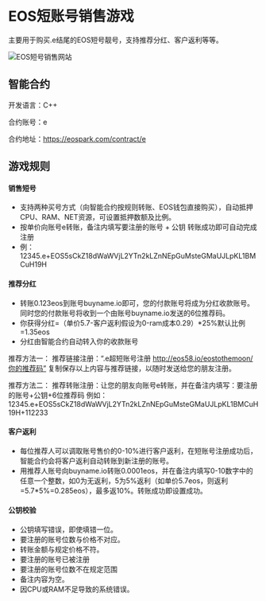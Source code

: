 # EOS短账号销售游戏
主要用于购买.e结尾的EOS短号靓号，支持推荐分红、客户返利等等。

![EOS短号销售网站](
https://github.com/microfisher/EOS-DAPP-BuyName/blob/master/website.jpg)

## 智能合约

开发语言：C++

合约账号：e

合约地址：https://eospark.com/contract/e

## 游戏规则

#### 销售短号
* 支持两种买号方式（向智能合约按规则转账、EOS钱包直接购买），自动抵押CPU、RAM、NET资源，可设置抵押数额及比例。
* 按单价向账号e转账，备注内填写要注册的账号 + 公钥 转账成功即可自动完成注册
* 例：12345.e+EOS5sCkZ18dWaWVjL2YTn2kLZnNEpGuMsteGMaUJLpKL1BMCuH19H

#### 推荐分红
* 转账0.123eos到账号buyname.io即可，您的付款账号将成为分红收款账号。同时您的付款账号将收到一个由账号buyname.io发送的6位推荐码。
* 你获得分红=（单价5.7-客户返利假设为0-ram成本0.29）*25%默认比例=1.35eos
* 分红由智能合约自动转入你的收款账号

推荐方法一：
推荐链接注册：“.e超短账号注册 http://eos58.io/eostothemoon/你的推荐码”
复制保存以上内容与推荐链接，以随时发送给您的朋友注册。

推荐方法二：
推荐转账注册：让您的朋友向账号e转账，并在备注内填写：要注册的账号+公钥+6位推荐码
例如：12345.e+EOS5sCkZ18dWaWVjL2YTn2kLZnNEpGuMsteGMaUJLpKL1BMCuH19H+112233


#### 客户返利
* 每位推荐人可以调取账号售价的0-10%进行客户返利，在短账号注册成功后，智能合约会将客户返利自动转账到新注册的账号。
* 用推荐人账号向buyname.io转账0.0001eos，并在备注内填写0-10数字中的任意一个整数，如0为无返利，5为5%返利（如单价5.7eos，则返利=5.7*5%=0.285eos），最多返10%。转账成功即设置成功。

#### 公钥校验
* 公钥填写错误，即使填错一位。
* 要注册的账号位数与价格不对应。
* 转账金额与规定价格不符。
* 要注册的账号已被注册
* 要注册的账号位数不在规定范围
* 备注内容为空。
* 因CPU或RAM不足导致的系统错误。

